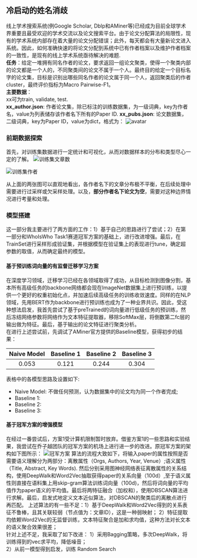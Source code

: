 ## 冷启动的姓名消歧
线上学术搜索系统(例Google Scholar, Dblp和AMiner等)已经成为目前全球学术界重要且最受欢迎的学术交流以及论文搜索平台。由于论文分配算法的局限性，现有的学术系统内部存在着大量的论文分配错误；此外，每天都会有大量新论文进入系统。因此，如何准确快速的将论文分配到系统中已有作者档案以及维护作者档案的一致性，是现有的线上学术系统亟待解决的难题.  
**任务**：给定一堆拥有同名作者的论文，要求返回一组论文聚类，使得一个聚类内部的论文都是一个人的，不同聚类间的论文不属于一个人。最终目的给定一个目标名字的论文集，目标是识别出哪些同名作者的论文属于同一个人，返回聚类后的作者cluster，最终评价指标为Macro Pairwise-F1。  
**主要数据**：  
xx可为train, validate, test.  
**xx_author.json**: 作者论文集，除已标注的训练数据集，为一级词典，key为作者名，value为列表储存该作者名下所有的Paper ID.
**xx_pubs.json**: 论文数据集，二级词典，key为Paper ID，value为dict，格式为：
![avatar](http://baidu.com/pic/doge.png)

### 前期数据探索
首先，对训练集数据进行一定统计和可视化，从而对数据样本的分布和类型尽心一定的了解。
![训练集文章数](http://baidu.com/pic/doge.png)

![训练集作者](http://baidu.com/pic/doge.png)

从上面的两张图可以直观地看出，各作者名下的文章分布极不平衡，在后续处理中需要进行过采样或欠采样处理。以及，**部分作者名下论文为空**，需要对这种边界情况进行考量和处理。

### 模型搭建  
这一部分我主要进行了两方面的工作：1）基于自己的思路进行了尝试；2）在第一部分和WhoIsWho Task1赛道冠军方案的基础上，进行改进增强。最后，在TrainSet进行采样形成验证集，并根据模型在验证集上的表现进行tune，确定超参数的取值，从而确定最终的模型。

#### 基于预训练词向量的有监督迁移学习方案
在深度学习领域，迁移学习已经在各领域取得了成功，从目标检测到图像分割，基本所有高级任务的backbone网络都会现在ImageNet数据集上进行预训练，以提供一个更好的权重初始化点，并加速后续高级任务的训练收敛速度。同样的在NLP领域，先用BERT作为backbone进行预训练也成为了一种业界共识。因此，受这种想法启发，我首先尝试了基于preTrained的词向量进行低级任务的预训练，然后冻结网络参数将网络作为文本特征提取器，移除SoftMax层，将倒数第二fc层的输出做为特征。最后，基于输出的论文特征进行聚类分析。  
在进行上述尝试前，先调试了AMiner官方提供的Baseline模型，获得初步的结果：
 
**Naive Model**|**Baseline 1**|**Baseline 2**|**Baseline 3**
:--:|:--:|:--:|:--:|
0.053|0.121|0.244|0.304

表格中的各模型思路及设置如下: 
* Naive Model: 不做任何预测，认为数据集中的论文均为同一个作者完成;  
* Baseline 1: 
* Baseline 2:
* Baseline 3:


#### 基于冠军方案的增强模型
在经过一番尝试后，方案1受计算机限制暂时放弃。借鉴方案1的一些思路和实验结果，我尝试在乔子越团队的冠军方案的机场上进行进一步的改进。原冠军方案的架构如下图所示：
![冠军方案](http://baidu.com/pic/doge.png)
算法的流程大致如下，将输入paper的属性按照是否需要语义理解分为两部分：离散属性（Orgs, Authors, Year, Venue）;语义属性（Title, Abstract, Key Words). 然后分别采用图神经网络表征离散属性的关系结构，使用DeepWalk和Word2Vec抽取获得paper的关系向量（100d）,至于语义属性则直接在语料集上用skip-gram算法训练词向量（100d)，然后将词向量的平均值作为paper语义的平均值。最后将两特征融合（加权和），使用DBSCAN算法进行求解。最后，启发式地定义文本近似算法，对DBSCAN的聚类后的离散点进行再匹配。
上述算法的有一些不足：1）基于DeepWalk和Word2Vec得到的关系表征不鲁棒，且其关联较弱（节点值为：文章ID），这是一种弱映射；
2）特征提取均依赖Word2Vec的无监督训练，文本特征聚合是加和求均值，这种方法对长文本的语义聚合效果很差；  
针对上述不足，我采取了如下改进：
1）采用Bagging策略，多次DeepWalk，将训练得到的vec求平均，降低噪音；  
2）从前一模型得到启发，训练
Random Search

